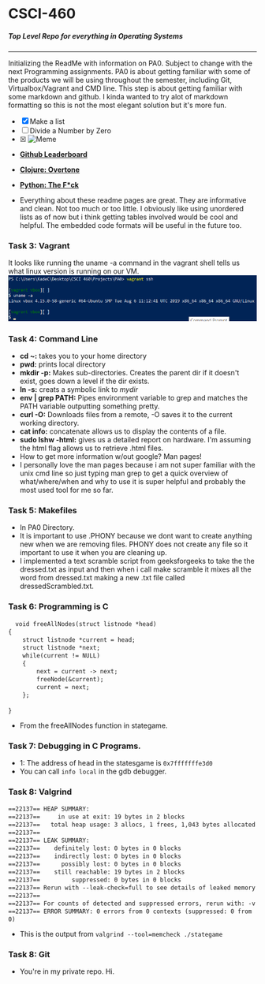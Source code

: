 # CSCI-460
##### Top Level Repo for everything in Operating Systems
----
Initializing the ReadMe with information on PA0. Subject to change with the next Programming assignments. PA0 is about getting familiar with some of the products we will be using throughout the semester, including Git, Virtualbox/Vagrant and CMD line. This step is about getting familiar with some markdown and github. I kinda wanted to try alot of markdown formatting so this is not the most elegant solution but it's more fun.
- [x] Make a list
- [ ] Divide a Number by Zero
- [x] <img src="https://i.kym-cdn.com/entries/icons/facebook/000/028/207/Screen_Shot_2019-01-17_at_4.22.43_PM.jpg" alt="Meme" width="180"/>

* [**Github Leaderboard**](https://github.com/EvanLi/Github-Ranking/blob/master/README.md)

* [**Clojure: Overtone**](https://github.com/overtone/overtone)

* [__Python: The F*ck__](https://github.com/nvbn/thefuck)
*  Everything about these readme pages are great. They are informative and clean. Not too much or too little. I obviously like using unordered lists as of now but i think getting tables involved would be cool and helpful. The embedded code formats will be useful in the future too.

### Task 3: Vagrant
It looks like running the uname -a command in the vagrant shell tells us what linux version is running on our VM.
![Uname CMD](Vagrant_Uname.png)

### Task 4: Command Line
* __cd ~:__ takes you to your home directory
* __pwd:__ prints local directory
* __mkdir -p:__ Makes sub-directories. Creates the parent dir if it doesn't exist, goes down a level if the dir exists.
* __ln -s:__ creats a symbolic link to _mydir_
* __env | grep PATH:__ Pipes environment variable to grep and matches the PATH variable outputting something pretty.
* __curl -O:__ Downloads files from a remote, -O saves it to the current working directory.
* __cat info:__ concatenate allows us to display the contents of a file.
* __sudo lshw -html:__ gives us a detailed report on hardware. I'm assuming the html flag allows us to retrieve .html files.
* How to get more information w/out google? Man pages!
* I personally love the man pages because i am not super familiar with the unix cmd line so just typing man grep to get a quick overview of what/where/when and why to use it is super helpful and probably the most used tool for me so far.


### Task 5: Makefiles
* In PA0 Directory.
* It is important to use .PHONY because we dont want to create anything new when we are removing files. PHONY does not create any file so it important to use it when you are cleaning up.
* I implemented a text scramble script from geeksforgeeks to take the the dressed.txt as input and then when i call make scramble it mixes all the word from dressed.txt making a new .txt file called dressedScrambled.txt.

### Task 6: Programming is C
```
  void freeAllNodes(struct listnode *head)
{
    struct listnode *current = head;
    struct listnode *next;
    while(current != NULL)
    {
        next = current -> next;
        freeNode(&current);
        current = next;
    };
    
}
```

* From the freeAllNodes function in stategame. 

### Task 7: Debugging in C Programs.
* 1: The address of head in the statesgame is ```0x7fffffffe3d0```
* You can call ```info local``` in the gdb debugger.

### Task 8: Valgrind
```
==22137== HEAP SUMMARY:
==22137==     in use at exit: 19 bytes in 2 blocks
==22137==   total heap usage: 3 allocs, 1 frees, 1,043 bytes allocated
==22137==
==22137== LEAK SUMMARY:
==22137==    definitely lost: 0 bytes in 0 blocks
==22137==    indirectly lost: 0 bytes in 0 blocks
==22137==      possibly lost: 0 bytes in 0 blocks
==22137==    still reachable: 19 bytes in 2 blocks
==22137==         suppressed: 0 bytes in 0 blocks
==22137== Rerun with --leak-check=full to see details of leaked memory
==22137==
==22137== For counts of detected and suppressed errors, rerun with: -v
==22137== ERROR SUMMARY: 0 errors from 0 contexts (suppressed: 0 from 0)
```
* This is the output from ```valgrind --tool=memcheck ./stategame```

### Task 8: Git
* You're in my private repo. Hi.

